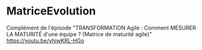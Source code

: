 # MatriceEvolution

Complément de l'épisode "TRANSFORMATION Agile : Comment MESURER LA MATURITÉ d'une équipe ? (Matrice de maturité agile)" https://youtu.be/yhiwKRL-HGo
